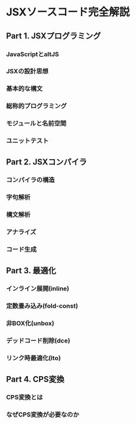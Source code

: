 # JSXソースコード完全解説

## Part 1. JSXプログラミング

### JavaScriptとaltJS

### JSXの設計思想

### 基本的な構文

### 総称的プログラミング

### モジュールと名前空間

### ユニットテスト

## Part 2. JSXコンパイラ

### コンパイラの構造

### 字句解析

### 構文解析

### アナライズ

### コード生成

## Part 3. 最適化

### インライン展開(inline)

### 定数畳み込み(fold-const)

### 非BOX化(unbox)

### デッドコード削除(dce)

### リンク時最適化(lto)

## Part 4. CPS変換

### CPS変換とは

### なぜCPS変換が必要なのか

